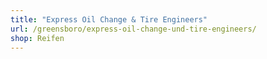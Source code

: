 ```yaml
---
title: "Express Oil Change & Tire Engineers"
url: /greensboro/express-oil-change-und-tire-engineers/
shop: Reifen
---
```

